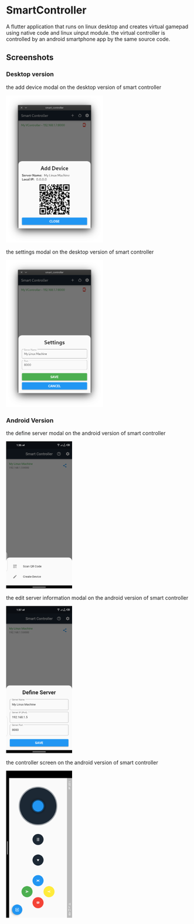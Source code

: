 # SmartController

A flutter application that runs on linux desktop and creates virtual gamepad using native code and linux uinput module.
the virtual controller is controlled by an android smartphone app by the same source code.

## Screenshots

### Desktop version

the add device modal on the desktop version of smart controller

<img src="/screenshots/desktop_add_device.png" height=400 alt="Smart Controller - Desktop - Add Device Modal">

the settings modal on the desktop version of smart controller

<img src="/screenshots/desktop_settings_modal.png" height=400 alt="Smart Controller - Desktop - Settings Modal">

### Android Version

the define server modal on the android version of smart controller

<img src="/screenshots/android_add_server_modal.png" height=400 alt="Smart Controller - Android - Define Server Modal">

the edit server information modal on the android version of smart controller

<img src="/screenshots/android_edit_server_modal.png" height=400 alt="Smart Controller - Android - Edit Server Modal">

the controller screen on the android version of smart controller

<img src="/screenshots/android_gamepad_screen.png" height=400 alt="Smart Controller - Android - Controller Screen">
